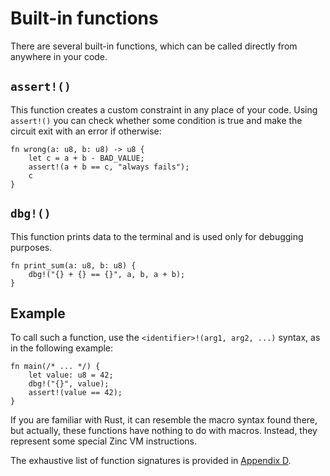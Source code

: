 # Built-in functions

There are several built-in functions, which can be called directly from
anywhere in your code.

## `assert!()`

This function creates a custom constraint in any place of your code.
Using `assert!()` you can check whether some condition is true
and make the circuit exit with an error if otherwise:

```rust,no_run,noplaypen
fn wrong(a: u8, b: u8) -> u8 {
    let c = a + b - BAD_VALUE;
    assert!(a + b == c, "always fails");
    c
}
```

## `dbg!()`

This function prints data to the terminal and is used only for debugging purposes.

```rust,no_run,noplaypen
fn print_sum(a: u8, b: u8) {
    dbg!("{} + {} == {}", a, b, a + b);
}
```

## Example

To call such a function, use the `<identifier>!(arg1, arg2, ...)` syntax,
as in the following example:

```rust,no_run,noplaypen
fn main(/* ... */) {
    let value: u8 = 42;
    dbg!("{}", value);
    assert!(value == 42);
}
```

If you are familiar with Rust, it can resemble the macro syntax found there, but
actually, these functions have nothing to do with macros. Instead, they
represent some special Zinc VM instructions.

The exhaustive list of function signatures is provided in [Appendix D](../appendix/D-built-in-functions.md).
